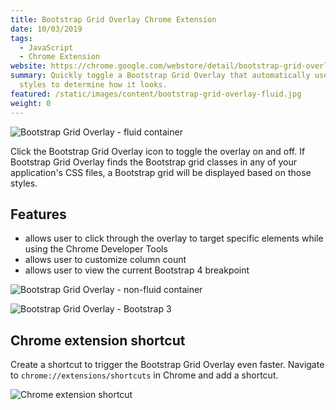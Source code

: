 ```yaml
---
title: Bootstrap Grid Overlay Chrome Extension
date: 10/03/2019
tags:
  - JavaScript
  - Chrome Extension
website: https://chrome.google.com/webstore/detail/bootstrap-grid-overlay/mnlklmelflkheijccafopdohgclfefcg
summary: Quickly toggle a Bootstrap Grid Overlay that automatically uses your application's
  styles to determine how it looks.
featured: /static/images/content/bootstrap-grid-overlay-fluid.jpg
weight: 0
---
```


![Bootstrap Grid Overlay - fluid container](/static/images/content/bootstrap-grid-overlay-fluid.jpg)

Click the Bootstrap Grid Overlay icon to toggle the overlay on and off. If Bootstrap Grid Overlay finds the Bootstrap grid classes in any of your application's CSS files, a Bootstrap grid will be displayed based on those styles.

## Features

- allows user to click through the overlay to target specific elements while using the Chrome Developer Tools
- allows user to customize column count
- allows user to view the current Bootstrap 4 breakpoint

![Bootstrap Grid Overlay - non-fluid container](/static/images/content/bootstrap-grid-overlay.jpg)

![Bootstrap Grid Overlay - Bootstrap 3](/static/images/content/bootstrap-grid-overlay-bootstrap-3.jpg)

## Chrome extension shortcut

Create a shortcut to trigger the Bootstrap Grid Overlay even faster. Navigate to `chrome://extensions/shortcuts` in Chrome and add a shortcut.

![Chrome extension shortcut](/static/images/content/chrome-extension-shortcuts.jpg)
